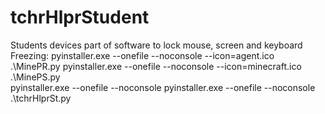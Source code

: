 # tchrHlprStudent
Students devices part of software to lock mouse, screen and keyboard  
Freezing:
pyinstaller.exe --onefile --noconsole --icon=agent.ico .\MinePR.py
pyinstaller.exe --onefile --noconsole --icon=minecraft.ico .\MinePS.py  
pyinstaller.exe --onefile --noconsole pyinstaller.exe --onefile --noconsole .\tchrHlprSt.py  
